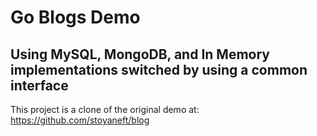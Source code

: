# Go Blogs Demo 
## Using MySQL, MongoDB, and In Memory implementations switched by using a common interface
This project is a clone of the original demo at: https://github.com/stoyaneft/blog